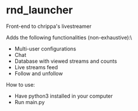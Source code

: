 # rnd_launcher
Front-end to chrippa's livestreamer

Adds the following functionalities (non-exhaustive):\
* Multi-user configurations
* Chat
* Database with viewed streams and counts
* Live streams feed
* Follow and unfollow

How to use:
* Have python3 installed in your computer
* Run main.py
